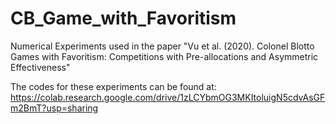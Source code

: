 # CB_Game_with_Favoritism
Numerical Experiments used in the paper "Vu et al. (2020). Colonel Blotto Games with Favoritism: Competitions with Pre-allocations and Asymmetric Effectiveness"

The codes for these experiments can be found at:
https://colab.research.google.com/drive/1zLCYbmOG3MKItoluigN5cdvAsGFm2BmT?usp=sharing
